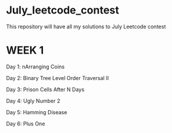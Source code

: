# July_leetcode_contest
This repository will have all my solutions to July Leetcode contest

# WEEK 1

Day 1: nArranging Coins

Day 2: Binary Tree Level Order Traversal II

Day 3: Prison Cells After N Days

Day 4: Ugly Number 2

Day 5: Hamming Disease

Day 6: Plus One